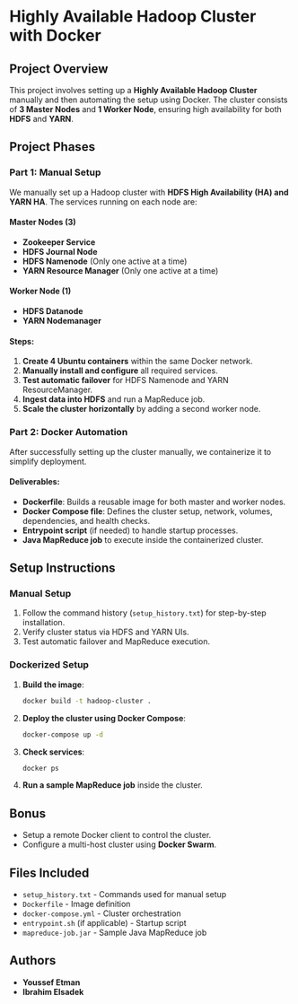 # Highly Available Hadoop Cluster with Docker

## Project Overview

This project involves setting up a **Highly Available Hadoop Cluster** manually and then automating the setup using Docker. The cluster consists of **3 Master Nodes** and **1 Worker Node**, ensuring high availability for both **HDFS** and **YARN**.

## Project Phases

### Part 1: Manual Setup

We manually set up a Hadoop cluster with **HDFS High Availability (HA) and YARN HA**. The services running on each node are:

#### Master Nodes (3)

- **Zookeeper Service**
- **HDFS Journal Node**
- **HDFS Namenode** (Only one active at a time)
- **YARN Resource Manager** (Only one active at a time)

#### Worker Node (1)

- **HDFS Datanode**
- **YARN Nodemanager**

#### Steps:

1. **Create 4 Ubuntu containers** within the same Docker network.
2. **Manually install and configure** all required services.
3. **Test automatic failover** for HDFS Namenode and YARN ResourceManager.
4. **Ingest data into HDFS** and run a MapReduce job.
5. **Scale the cluster horizontally** by adding a second worker node.

### Part 2: Docker Automation

After successfully setting up the cluster manually, we containerize it to simplify deployment.

#### Deliverables:

- **Dockerfile**: Builds a reusable image for both master and worker nodes.
- **Docker Compose file**: Defines the cluster setup, network, volumes, dependencies, and health checks.
- **Entrypoint script** (if needed) to handle startup processes.
- **Java MapReduce job** to execute inside the containerized cluster.

## Setup Instructions

### Manual Setup

1. Follow the command history (`setup_history.txt`) for step-by-step installation.
2. Verify cluster status via HDFS and YARN UIs.
3. Test automatic failover and MapReduce execution.

### Dockerized Setup

1. **Build the image**:
   ```bash
   docker build -t hadoop-cluster .
   ```
2. **Deploy the cluster using Docker Compose**:
   ```bash
   docker-compose up -d
   ```
3. **Check services**:
   ```bash
   docker ps
   ```
4. **Run a sample MapReduce job** inside the cluster.

## Bonus

- Setup a remote Docker client to control the cluster.
- Configure a multi-host cluster using **Docker Swarm**.

## Files Included

- `setup_history.txt` - Commands used for manual setup
- `Dockerfile` - Image definition
- `docker-compose.yml` - Cluster orchestration
- `entrypoint.sh` (if applicable) - Startup script
- `mapreduce-job.jar` - Sample Java MapReduce job

## Authors

- **Youssef Etman**
- **Ibrahim Elsadek**

